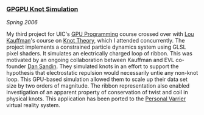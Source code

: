 ### [GPGPU Knot Simulation][proj3]

*Spring 2006*

My third project for UIC's [GPU Programming][cs525] course crossed over with [Lou Kauffman][kauffman]'s course on [Knot Theory][math569], which I attended concurrently. The project implements a constrained particle dynamics system using GLSL pixel shaders. It simulates an electrically charged loop of ribbon. This was motivated by an ongoing collaboration between Kauffman and EVL co-founder [Dan Sandin][dan]. They simulated knots in an effort to support the hypothesis that electrostatic repulsion would necessarily untie any non-knot loop. This GPU-based simulation allowed them to scale up their data set size by two orders of magnitude. The ribbon representation also enabled investigation of an apparent property of conservation of twist and coil in physical knots. This application has been ported to the [Personal Varrier][varrier] virtual reality system.

[proj3]:    misc/cs594/proj3/
[cs525]:    http://www.evl.uic.edu/aej/525/index.html
[kauffman]: http://www.math.uic.edu/~kauffman/
[math569]:  http://www.math.uic.edu/~kauffman/569.html
[dan]:      http://www.evl.uic.edu/dan/
[varrier]:  research.html#varrier